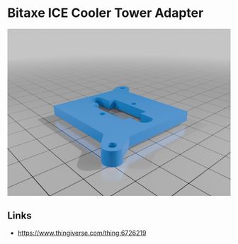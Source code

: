 # Bitaxe ICE Cooler Tower Adapter

![Bitaxe ICE Cooler Tower Adapter](./preview.webp)

## Links

- https://www.thingiverse.com/thing:6726219